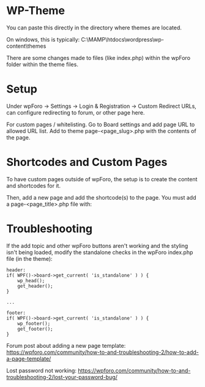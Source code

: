 # WP-Theme

You can paste this directly in the directory where themes are located.

On windows, this is typically: C:\MAMP\htdocs\wordpress\wp-content\themes

There are some changes made to files (like index.php) within the wpForo folder within the theme files.

# Setup

Under wpForo -> Settings -> Login & Registration -> Custom Redirect URLs,
can configure redirecting to forum, or other page here.

For custom pages / whitelisting. Go to Board settings and add page URL to allowed URL list.
Add to theme page-<page_slug>.php with the contents of the page.

# Shortcodes and Custom Pages

To have custom pages outside of wpForo, the setup is to create the content and shortcodes for it.

Then, add a new page and add the shortcode(s) to the page. You must add a page-<page_title>.php file with:
<?php
// Exit if accessed directly
if( ! defined( 'ABSPATH' ) ) exit;

wp_head();

get_header();

if ( have_posts() ) :
    while ( have_posts() ) :
        the_post();
        the_content();
    endwhile;
endif;

get_footer();
?>


# Troubleshooting
If the add topic and other wpForo buttons aren't working and the styling isn't being loaded, modify the standalone checks in the wpForo index.php file (in the theme):
```
header:
if( WPF()->board->get_current( 'is_standalone' ) ) {
    wp_head();
    get_header();
}

...

footer:
if( WPF()->board->get_current( 'is_standalone' ) ) {
    wp_footer();
    get_footer();
}  
```
Forum post about adding a new page template:
https://wpforo.com/community/how-to-and-troubleshooting-2/how-to-add-a-page-template/

Lost password not working:
https://wpforo.com/community/how-to-and-troubleshooting-2/lost-your-password-bug/
